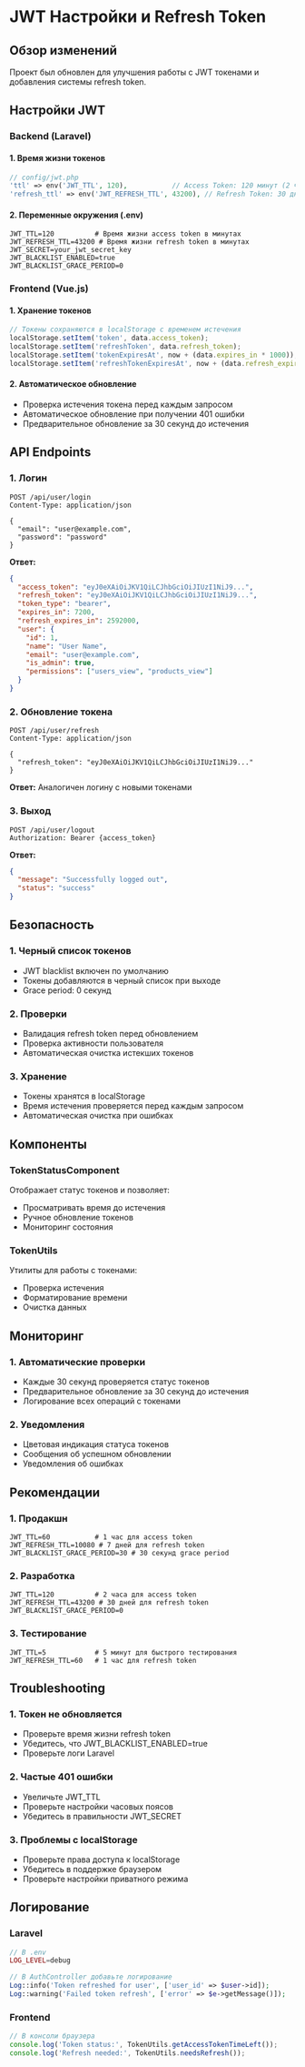 # JWT Настройки и Refresh Token

## Обзор изменений

Проект был обновлен для улучшения работы с JWT токенами и добавления системы refresh token.

## Настройки JWT

### Backend (Laravel)

#### 1. Время жизни токенов
```php
// config/jwt.php
'ttl' => env('JWT_TTL', 120),           // Access Token: 120 минут (2 часа)
'refresh_ttl' => env('JWT_REFRESH_TTL', 43200), // Refresh Token: 30 дней
```

#### 2. Переменные окружения (.env)
```env
JWT_TTL=120          # Время жизни access token в минутах
JWT_REFRESH_TTL=43200 # Время жизни refresh token в минутах
JWT_SECRET=your_jwt_secret_key
JWT_BLACKLIST_ENABLED=true
JWT_BLACKLIST_GRACE_PERIOD=0
```

### Frontend (Vue.js)

#### 1. Хранение токенов
```javascript
// Токены сохраняются в localStorage с временем истечения
localStorage.setItem('token', data.access_token);
localStorage.setItem('refreshToken', data.refresh_token);
localStorage.setItem('tokenExpiresAt', now + (data.expires_in * 1000));
localStorage.setItem('refreshTokenExpiresAt', now + (data.refresh_expires_in * 1000));
```

#### 2. Автоматическое обновление
- Проверка истечения токена перед каждым запросом
- Автоматическое обновление при получении 401 ошибки
- Предварительное обновление за 30 секунд до истечения

## API Endpoints

### 1. Логин
```http
POST /api/user/login
Content-Type: application/json

{
  "email": "user@example.com",
  "password": "password"
}
```

**Ответ:**
```json
{
  "access_token": "eyJ0eXAiOiJKV1QiLCJhbGciOiJIUzI1NiJ9...",
  "refresh_token": "eyJ0eXAiOiJKV1QiLCJhbGciOiJIUzI1NiJ9...",
  "token_type": "bearer",
  "expires_in": 7200,
  "refresh_expires_in": 2592000,
  "user": {
    "id": 1,
    "name": "User Name",
    "email": "user@example.com",
    "is_admin": true,
    "permissions": ["users_view", "products_view"]
  }
}
```

### 2. Обновление токена
```http
POST /api/user/refresh
Content-Type: application/json

{
  "refresh_token": "eyJ0eXAiOiJKV1QiLCJhbGciOiJIUzI1NiJ9..."
}
```

**Ответ:** Аналогичен логину с новыми токенами

### 3. Выход
```http
POST /api/user/logout
Authorization: Bearer {access_token}
```

**Ответ:**
```json
{
  "message": "Successfully logged out",
  "status": "success"
}
```

## Безопасность

### 1. Черный список токенов
- JWT blacklist включен по умолчанию
- Токены добавляются в черный список при выходе
- Grace period: 0 секунд

### 2. Проверки
- Валидация refresh token перед обновлением
- Проверка активности пользователя
- Автоматическая очистка истекших токенов

### 3. Хранение
- Токены хранятся в localStorage
- Время истечения проверяется перед каждым запросом
- Автоматическая очистка при ошибках

## Компоненты

### TokenStatusComponent
Отображает статус токенов и позволяет:
- Просматривать время до истечения
- Ручное обновление токенов
- Мониторинг состояния

### TokenUtils
Утилиты для работы с токенами:
- Проверка истечения
- Форматирование времени
- Очистка данных

## Мониторинг

### 1. Автоматические проверки
- Каждые 30 секунд проверяется статус токенов
- Предварительное обновление за 30 секунд до истечения
- Логирование всех операций с токенами

### 2. Уведомления
- Цветовая индикация статуса токенов
- Сообщения об успешном обновлении
- Уведомления об ошибках

## Рекомендации

### 1. Продакшн
```env
JWT_TTL=60           # 1 час для access token
JWT_REFRESH_TTL=10080 # 7 дней для refresh token
JWT_BLACKLIST_GRACE_PERIOD=30 # 30 секунд grace period
```

### 2. Разработка
```env
JWT_TTL=120          # 2 часа для access token
JWT_REFRESH_TTL=43200 # 30 дней для refresh token
JWT_BLACKLIST_GRACE_PERIOD=0
```

### 3. Тестирование
```env
JWT_TTL=5            # 5 минут для быстрого тестирования
JWT_REFRESH_TTL=60   # 1 час для refresh token
```

## Troubleshooting

### 1. Токен не обновляется
- Проверьте время жизни refresh token
- Убедитесь, что JWT_BLACKLIST_ENABLED=true
- Проверьте логи Laravel

### 2. Частые 401 ошибки
- Увеличьте JWT_TTL
- Проверьте настройки часовых поясов
- Убедитесь в правильности JWT_SECRET

### 3. Проблемы с localStorage
- Проверьте права доступа к localStorage
- Убедитесь в поддержке браузером
- Проверьте настройки приватного режима

## Логирование

### Laravel
```php
// В .env
LOG_LEVEL=debug

// В AuthController добавьте логирование
Log::info('Token refreshed for user', ['user_id' => $user->id]);
Log::warning('Failed token refresh', ['error' => $e->getMessage()]);
```

### Frontend
```javascript
// В консоли браузера
console.log('Token status:', TokenUtils.getAccessTokenTimeLeft());
console.log('Refresh needed:', TokenUtils.needsRefresh());
```
